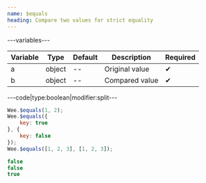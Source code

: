 ```yaml
---
name: $equals
heading: Compare two values for strict equality
---
```


---variables---

| Variable | Type | Default | Description | Required |
| -- | -- | -- | -- | -- |
| a | object | -- | Original value | ✔ |
| b | object | -- | Compared value | ✔ |

---code|type:boolean|modifier:split---

```javascript
Wee.$equals(1, 2);
Wee.$equals({
	key: true
}, {
	key: false
});
Wee.$equals([1, 2, 3], [1, 2, 3]);
```

```javascript
false
false
true
```